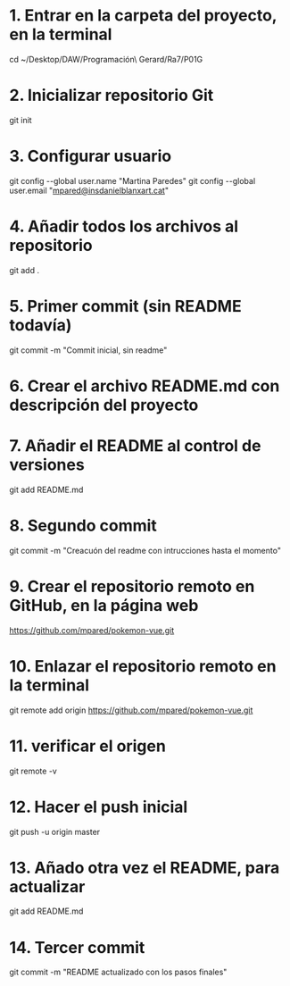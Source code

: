 # 1. Entrar en la carpeta del proyecto, en la terminal
cd ~/Desktop/DAW/Programación\ Gerard/Ra7/P01G

# 2. Inicializar repositorio Git
git init

# 3. Configurar usuario 
git config --global user.name "Martina Paredes"
git config --global user.email "mpared@insdanielblanxart.cat"

# 4. Añadir todos los archivos al repositorio
git add .

# 5. Primer commit (sin README todavía)
git commit -m "Commit inicial, sin readme"

# 6. Crear el archivo README.md con descripción del proyecto 

# 7. Añadir el README al control de versiones
git add README.md

# 8. Segundo commit
git commit -m "Creacuón del readme con intrucciones hasta el momento"

# 9. Crear el repositorio remoto en GitHub, en la página web 
https://github.com/mpared/pokemon-vue.git

# 10. Enlazar el repositorio remoto en la terminal
git remote add origin https://github.com/mpared/pokemon-vue.git

# 11. verificar el origen
git remote -v

# 12. Hacer el push inicial
git push -u origin master

# 13. Añado otra vez el README, para actualizar
git add README.md

# 14. Tercer commit
git commit -m "README actualizado con los pasos finales"